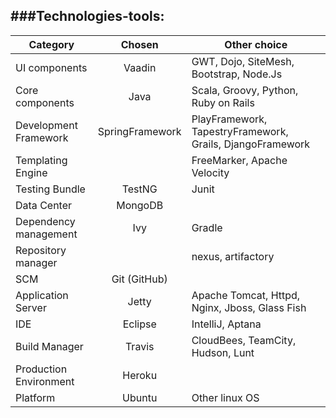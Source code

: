 ###Technologies-tools:
---
Category | Chosen | Other choice
---|:---:|---
UI components | Vaadin | GWT, Dojo, SiteMesh, Bootstrap, Node.Js
Core components | Java | Scala, Groovy, Python, Ruby on Rails
Development Framework | SpringFramework | PlayFramework, TapestryFramework, Grails, DjangoFramework
Templating Engine | | FreeMarker, Apache Velocity
Testing Bundle | TestNG | Junit 
Data Center | MongoDB | 
Dependency management | Ivy | Gradle
Repository manager | | nexus, artifactory
SCM | Git (GitHub) | 
Application Server | Jetty | Apache Tomcat, Httpd, Nginx, Jboss, Glass Fish
IDE | Eclipse | IntelliJ, Aptana
Build Manager | Travis | CloudBees, TeamCity, Hudson, Lunt
Production Environment | Heroku |
Platform | Ubuntu | Other linux OS
